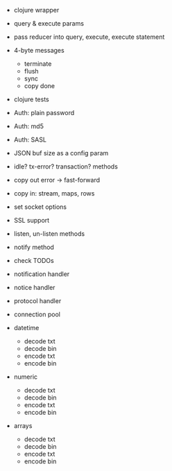 - clojure wrapper
- query & execute params
- pass reducer into query, execute, execute statement

- 4-byte messages
  - terminate
  - flush
  - sync
  - copy done
- clojure tests
- Auth: plain password
- Auth: md5
- Auth: SASL
- JSON buf size as a config param
- idle? tx-error? transaction? methods
- copy out error -> fast-forward
- copy in: stream, maps, rows
- set socket options
- SSL support
- listen, un-listen methods
- notify method
- check TODOs
- notification handler
- notice handler
- protocol handler
- connection pool
- datetime
  - decode txt
  - decode bin
  - encode txt
  - encode bin
- numeric
  - decode txt
  - decode bin
  - encode txt
  - encode bin
- arrays
  - decode txt
  - decode bin
  - encode txt
  - encode bin
